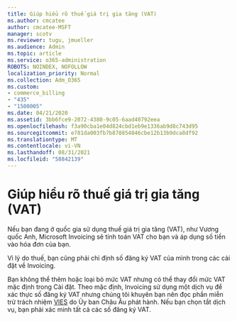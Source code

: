 ```yaml
---
title: Giúp hiểu rõ thuế giá trị gia tăng (VAT)
ms.author: cmcatee
author: cmcatee-MSFT
manager: scotv
ms.reviewer: tugu, jmueller
ms.audience: Admin
ms.topic: article
ms.service: o365-administration
ROBOTS: NOINDEX, NOFOLLOW
localization_priority: Normal
ms.collection: Adm_O365
ms.custom:
- commerce_billing
- "435"
- "1500005"
ms.date: 04/21/2020
ms.assetid: 3bb6fce9-2072-4380-9c05-6aad40792eea
ms.openlocfilehash: f3a90cba1e04d824cbd1eb9e1336ab9d8c743d95
ms.sourcegitcommit: e781da003fb7b878854846cbe12b13b9dca8df92
ms.translationtype: MT
ms.contentlocale: vi-VN
ms.lasthandoff: 08/31/2021
ms.locfileid: "58842139"
---
```

# <a name="help-understanding-value-added-tax-vat"></a>Giúp hiểu rõ thuế giá trị gia tăng (VAT)

Nếu bạn đang ở quốc gia sử dụng thuế giá trị gia tăng (VAT), như Vương quốc Anh, Microsoft Invoicing sẽ tính toán VAT cho bạn và áp dụng số tiền vào hóa đơn của bạn.
  
Vì lý do thuế, bạn cũng phải chỉ định số đăng ký VAT của mình trong các cài đặt về Invoicing.
  
Bạn không thể thêm hoặc loại bỏ mức VAT nhưng có thể thay đổi mức VAT mặc định trong Cài đặt. Theo mặc định, Invoicing sử dụng một dịch vụ để xác thực số đăng ký VAT nhưng chúng tôi khuyên bạn nên đọc phần miễn trừ trách nhiệm [VIES](https://go.microsoft.com/fwlink/?LinkID=841741) do Ủy ban Châu Âu phát hành. Nếu bạn chọn tắt dịch vụ, bạn phải xác minh tất cả các số đăng ký VAT.